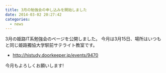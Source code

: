 ```yaml
---
title: 3月の勉強会の申し込みを開始しました
date: 2014-03-02 20:27:42
categories:
  - news
---
```



3月の姫路IT系勉強会のページを公開しました。
今月は3月15日、場所はいつもと同じ姫路獨協大学駅前サテライト教室です。

-   <http://histudy.doorkeeper.jp/events/9470>

今月もよろしくお願いします!
